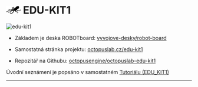 # ![logo](img/logo_small.png) EDU-KIT1

![edu-kit1](https://www.octopuslab.cz/wp-content/uploads/2020/05/edu_kit1-2020-05-v2.png)

- Základem je deska ROBOTboard: [vyvojove-desky/robot-board](https://www.octopuslab.cz/vyvojove-desky/robot-board/)

- Samostatná stránka projektu: [octopuslab.cz/edu-kit1](https://www.octopuslab.cz/edu-kit1/)

- Repozitář na Githubu: [octopusengine/octopuslab-edu-kit1](https://github.com/octopusengine/octopuslab-edu-kit1)

Úvodní seznámení je popsáno v samostatném [Tutoriálu (EDU_KIT1)](/tutorial3-edukit1)

---
